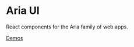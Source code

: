 # Aria UI

React components for the Aria family of web apps.

[Demos](https://60b6339dea261900391d4d48-jvtianwubs.chromatic.com)
